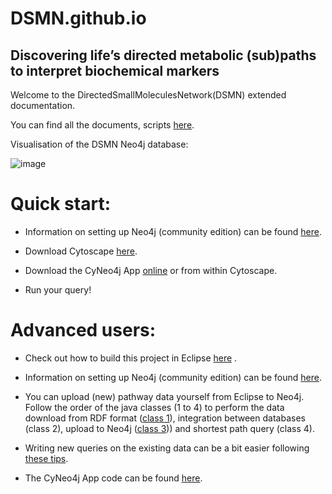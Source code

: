 # DSMN.github.io
## Discovering life’s directed metabolic (sub)paths to interpret biochemical markers

Welcome to the DirectedSmallMoleculesNetwork(DSMN) extended documentation.

You can find all the documents, scripts [here](https://github.com/mkutmon/DirectedSmallMoleculesNetwork).

Visualisation of the DSMN Neo4j database:

![image](https://user-images.githubusercontent.com/26277832/90616790-2cf69b00-e20e-11ea-82c4-11061f9421ff.png)



# Quick start:
- Information on setting up Neo4j (community edition) can be found [here](https://github.com/mkutmon/DirectedSmallMoleculesNetwork/blob/master/docs/0_Neo4j%20(community)%20setup.md).

- Download Cytoscape [here](https://cytoscape.org/download.html).

- Download the CyNeo4j App [online](http://apps.cytoscape.org/apps/cyneo4j) or from within Cytoscape.

- Run your query!

# Advanced users:
- Check out how to build this project in Eclipse [here](https://github.com/mkutmon/DirectedSmallMoleculesNetwork/blob/master/docs/0_DSMN%20setup%20in%20Eclipse.md) .

- Information on setting up Neo4j (community edition) can be found [here](https://github.com/mkutmon/DirectedSmallMoleculesNetwork/blob/master/docs/0_Neo4j%20(community)%20setup.md).

- You can upload (new) pathway data yourself from Eclipse to Neo4j. Follow the order of the java classes (1 to 4) to perform the data download from RDF format ([class 1](https://github.com/mkutmon/DirectedSmallMoleculesNetwork/blob/master/docs/1_RDF%20query%20data%20Blazegraph%20(Class%201).md)), integration between databases (class 2), upload to Neo4j ([class 3](https://github.com/mkutmon/DirectedSmallMoleculesNetwork/blob/master/docs/Editing%203_Neo4j%20Upload%20data%20(Class%203).md))) and shortest path query (class 4). 

- Writing new queries on the existing data can be a bit easier following [these tips](https://github.com/mkutmon/DirectedSmallMoleculesNetwork/blob/master/docs/4_Neo4j%20Query%20data%20(Class%204%20or%20Neo4j%20Browser).md).

- The CyNeo4j App code can be found [here](https://github.com/cyNeo4j/cyNeo4j).


